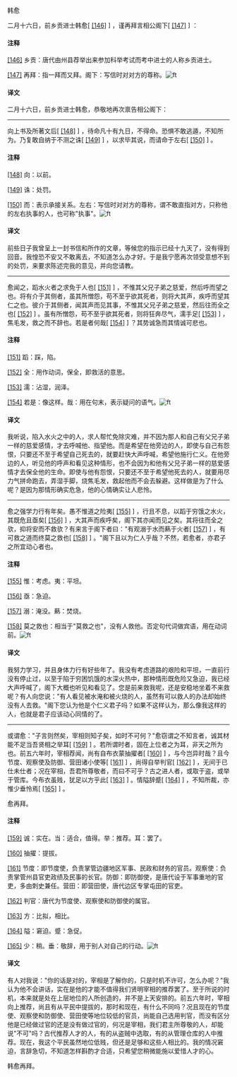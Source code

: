 
韩愈

二月十六日，前乡贡进士韩愈[
[\[146\]](#note_146)
] ，谨再拜言相公阁下[
[\[147\]](#note_147)
] ：

#### 注释 

[\[146\]](#noteBack_146)
乡贡：唐代由州县荐举出来参加科举考试而考中进士的人称乡贡进士。

[\[147\]](#noteBack_147)
再拜：指一拜而又拜。阁下：写信时对对方的尊称。![ft](@media/Image00002.jpg)

#### 译文 

二月十六日，前乡贡进士韩愈，恭敬地再次禀告相公阁下：

------------------------------------------------------------------------

向上书及所著文后[
[\[148\]](#note_148)
]
，待命凡十有九日，不得命。恐惧不敢逃遁，不知所为。乃复敢自纳于不测之诛[
[\[149\]](#note_149)
] ，以求毕其说，而请命于左右[
[\[150\]](#note_150)
] 。

#### 注释 

[\[148\]](#noteBack_148)
向：以前。

[\[149\]](#noteBack_149)
诛：处罚。

[\[150\]](#noteBack_150)
而：表示承接关系。左右：写信时对对方的尊称，谓不敢直指对方，只称他的左右执事的人，也可称"执事"。![ft](@media/Image00002.jpg)

#### 译文 

前些日子我曾呈上一封书信和所作的文章，等候您的指示已经十九天了，没有得到回音。我惶恐不安又不敢离去，不知道怎么办才好。于是我宁愿再次领受意想不到的处罚，来要求陈述完我的意见，并向您请教。

------------------------------------------------------------------------

愈闻之，蹈水火者之求免于人也[
[\[151\]](#note_151)
]
，不惟其父兄子弟之慈爱，然后呼而望之也。将有介于其侧者，虽其所憎怨，苟不至乎欲其死者，则将大其声，疾呼而望其仁之也。彼介于其侧者，闻其声而见其事，不惟其父兄子弟之慈爱，然后往而全之也[
[\[152\]](#note_152)
] 。虽有所憎怨，苟不至乎欲其死者，则将狂奔尽气，濡手足[
[\[153\]](#note_153)
] ，焦毛发，救之而不辞也。若是者何哉[
[\[154\]](#note_154)
] ？其势诚急而其情诚可悲也。

#### 注释 

[\[151\]](#noteBack_151)
蹈：踩，陷。

[\[152\]](#noteBack_152)
全：用作动词，保全，即救活的意思。

[\[153\]](#noteBack_153)
濡：沾湿，润泽。

[\[154\]](#noteBack_154)
若是：像这样。哉：用在句末，表示疑问的语气。![ft](@media/Image00002.jpg)

#### 译文 

我听说，陷入水火之中的人，求人帮忙免除灾难，并不因为那人和自己有父兄子弟一样的慈爱感情，才去呼喊他、指望他。而是希望在他旁边的人，即使与自己有怨恨，只要还不至于希望自己死去的，就要赶快大声呼喊，希望他施行仁义。在他旁边的人，听见他的呼声和看见这种情形，也不会因为和他有父兄子弟一样的慈爱感情才去保全他的生命。即使与他有怨恨，只要还不至于希望他死去的人，就要用尽力气拼命跑去，弄湿手脚，烧焦毛发，救起他而不会去躲避。这样做是为了什么呢？是因为那情形确实危急，他的心情确实让人悲怜。

------------------------------------------------------------------------

愈之强学力行有年矣。愚不惟道之险夷[
[\[155\]](#note_155)
] ，行且不息，以蹈于穷饿之水火，其既危且亟矣[
[\[156\]](#note_156)
]
，大其声而疾呼矣，阁下其亦闻而见之矣。其将往而全之欤，抑将安而不救欤？有来言于阁下者曰："有观溺于水而爇于火者[
[\[157\]](#note_157)
] ，有可救之道而终莫之救也[
[\[158\]](#note_158)
]
。"阁下且以为仁人乎哉？不然，若愈者，亦君子之所宜动心者也。

#### 注释 

[\[155\]](#noteBack_155)
惟：考虑。夷：平坦。

[\[156\]](#noteBack_156)
亟：急迫。

[\[157\]](#noteBack_157)
溺：淹没。爇：焚烧。

[\[158\]](#noteBack_158)
莫之救也：相当于"莫救之也"，没有人救他。否定句代词做宾语，用在动词前。![ft](@media/Image00002.jpg)

#### 译文 

我努力学习，并且身体力行有好些年了。我没有考虑道路的艰险和平坦，一直前行没有停止过，以至于陷于穷困饥饿的水深火热中，那种情形既危险又急迫，我已经大声呼喊了，阁下大概也听见和看见了。您是前来救我呢，还是安稳地坐着不来救呢？有人向您说："有人看见被水淹和被火烧的人，虽然有可以救人的办法却始终没有人去救。"阁下您认为他是个仁义君子吗？如果不这样认为，那么像我这样的人，也就是君子应该动心同情的了。

------------------------------------------------------------------------

或谓愈："子言则然矣，宰相则知子矣，如时不可何？"愈窃谓之不知言者，诚其材能不足当吾贤相之举耳[
[\[159\]](#note_159)
]
。若所谓时者，固在上位者之为耳，非天之所为也。前五六年时，宰相荐闻，尚有自布衣蒙抽擢者[
[\[160\]](#note_160)
] ，与今岂异时哉？且今节度、观察使及防御、营田诸小使等[
[\[161\]](#note_161)
] ，尚得自举判官[
[\[162\]](#note_162)
]
，无间于已仕未仕者；况在宰相，吾君所尊敬者，而曰不可乎？古之进人者，或取于盗，或举于管库。今布衣虽贱，犹足以方乎此[
[\[163\]](#note_163)
] 。情隘辞蹙[
[\[164\]](#note_164)
] ，不知所裁，亦惟少垂怜焉[
[\[165\]](#note_165)
] 。

愈再拜。

#### 注释 

[\[159\]](#noteBack_159)
诚：实在。当：适合，值得。举：推荐。耳：罢了。

[\[160\]](#noteBack_160)
抽擢：提拔。

[\[161\]](#noteBack_161)
节度：即节度使，负责掌管边疆地区军事、民政和财务的官员。观察使：负责掌管州县官吏政绩及民事的长官。防御：即防御使，是唐代设于军事重地的官吏，多由刺史兼任。营田：即营田使，唐代边区专掌屯田的官吏。

[\[162\]](#noteBack_162)
判官：唐代为节度使、观察使和防御使的属官。

[\[163\]](#noteBack_163)
方：比拟，相比。

[\[164\]](#noteBack_164)
隘：窘迫。蹙：急促。

[\[165\]](#noteBack_165)
少：稍。垂：敬辞，用于别人对自己的行动。![ft](@media/Image00002.jpg)

#### 译文 

有人对我说："你的话是对的，宰相是了解你的，只是时机不许可，怎么办呢？"我认为他不会讲话，实在是他的才能不值得我们贤明宰相的推荐罢了。至于所说的时机，本来就是处在上层地位的人所创造的，并不是上天安排的。前五六年时，宰相向上推荐，尚且有从平民中提拔的，那时和现在，有什么不同吗？况且现在的节度使、观察使和防御使、营田使等地位较低的官员，尚能自己选用判官，而没有区分他是已经做过官的还是没有做过官的，何况是宰相，我们君主所尊敬的人，却能说"不可"吗？古代推荐人才的人，有的从盗贼中选取，有的从管理仓库的人中推荐。现在，我这个平民虽然地位低贱，但还是足够和这些人相比的。我的情况窘迫，言辞急切，不知道怎样斟酌才合适，只希望您稍微能施以爱惜人才的心。

韩愈再拜。

